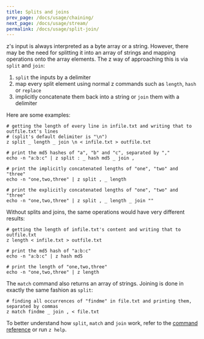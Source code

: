 ```yaml
---
title: Splits and joins
prev_page: /docs/usage/chaining/
next_page: /docs/usage/stream/
permalink: /docs/usage/split-join/
---
```


z's input is always interpreted as a byte array or a string. However, there may be the need for splitting it into an array of strings and mapping operations onto the array elements. The z way of approaching this is via `split` and `join`:
1. `split` the inputs by a delimiter
2. map every split element using normal z commands such as `length`, `hash` or `replace`
3. implicitly concatenate them back into a string or `join` them with a delimiter

Here are some examples:
```
# getting the length of every line in infile.txt and writing that to outfile.txt's lines
# (split's default delimiter is "\n")
z split _ length _ join \n < infile.txt > outfile.txt

# print the md5 hashes of "a", "b" and "c", separated by ","
echo -n "a:b:c" | z split : _ hash md5 _ join ,

# print the implicitly concatenated lengths of "one", "two" and "three"
echo -n "one,two,three" | z split , _ length

# print the explicitly concatenated lengths of "one", "two" and "three"
echo -n "one,two,three" | z split , _ length _ join ""
```

Without splits and joins, the same operations would have very different results:
```
# getting the length of infile.txt's content and writing that to outfile.txt
z length < infile.txt > outfile.txt

# print the md5 hash of "a:b:c"
echo -n "a:b:c" | z hash md5

# print the length of "one,two,three"
echo -n "one,two,three" | z length
```

The `match` command also returns an array of strings. Joining is done in exactly the same fashion as `split`:

```
# finding all occurrences of "findme" in file.txt and printing them, separated by commas
z match findme _ join , < file.txt
```

To better understand how `split`, `match` and `join` work, refer to the [command reference](../reference/) or run `z help`.
